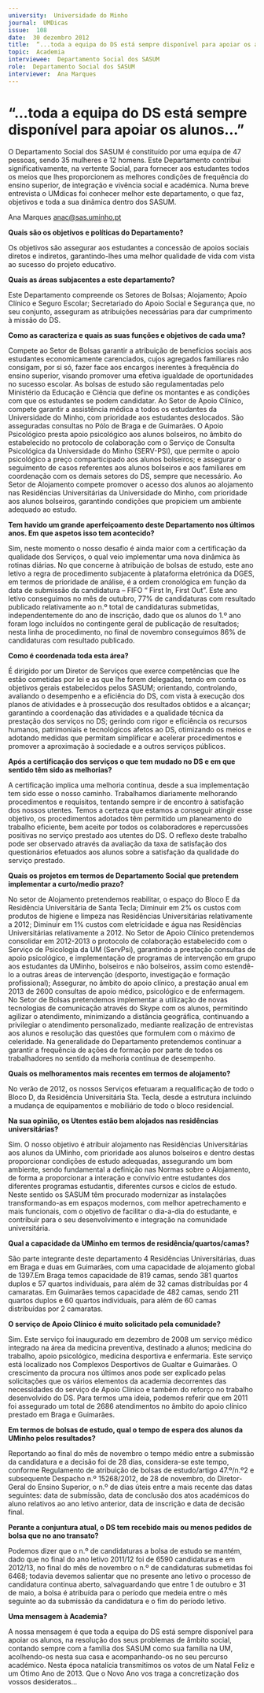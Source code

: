 ```yaml
---
university:  Universidade do Minho
journal:  UMDicas
issue:  108
date:  30 dezembro 2012
title:  “...toda a equipa do DS está sempre disponível para apoiar os alunos...”
topic:  Academia
interviewee:  Departamento Social dos SASUM
role:  Departamento Social dos SASUM
interviewer:  Ana Marques
---
```



# “...toda a equipa do DS está sempre disponível para apoiar os alunos...”

O Departamento Social dos SASUM é constituído por uma equipa de 47 pessoas, sendo 35 mulheres e 12 homens. Este Departamento contribui significativamente, na vertente Social, para fornecer aos estudantes todos os meios que lhes proporcionem as melhores condições de frequência do ensino superior, de integração e vivência social e académica. Numa breve entrevista o UMdicas foi conhecer melhor este departamento, o que faz, objetivos e toda a sua dinâmica dentro dos SASUM. 

Ana Marques
anac@sas.uminho.pt


**Quais são os objetivos e políticas do Departamento?**

Os objetivos são assegurar aos estudantes a concessão de apoios sociais diretos e indiretos, garantindo-lhes uma melhor qualidade de vida com vista ao sucesso do projeto educativo.


**Quais as áreas subjacentes a este departamento?**

Este Departamento compreende os Setores de Bolsas; Alojamento; Apoio Clínico e Seguro Escolar; Secretariado do Apoio Social e Segurança que, no seu conjunto, asseguram as atribuições necessárias para dar cumprimento à missão do DS.


**Como as caracteriza e quais as suas funções e objetivos de cada uma?**

Compete ao Setor de Bolsas garantir a atribuição de benefícios sociais aos estudantes economicamente carenciados, cujos agregados familiares não consigam, por si só, fazer face aos encargos inerentes à frequência do ensino superior, visando promover uma efetiva igualdade de oportunidades no sucesso escolar. As bolsas de estudo são regulamentadas pelo Ministério da Educação e Ciência que define os montantes e as condições com que os estudantes se podem candidatar.
Ao Setor de Apoio Clínico, compete garantir a assistência médica a todos os estudantes da Universidade do Minho, com prioridade aos estudantes deslocados. São asseguradas consultas no Pólo de Braga e de Guimarães.
O Apoio Psicológico presta apoio psicológico aos alunos bolseiros, no âmbito do estabelecido no protocolo de colaboração com o Serviço de Consulta Psicológica da Universidade do Minho (SERV-PSI), que permite o apoio psicológico a preço comparticipado aos alunos bolseiros; e assegurar o seguimento de casos referentes aos alunos bolseiros e aos familiares em coordenação com os demais setores do DS, sempre que necessário.
Ao Setor de Alojamento compete promover o acesso dos alunos ao alojamento nas Residências Universitárias da Universidade do Minho, com prioridade aos alunos bolseiros, garantindo condições que propiciem um ambiente adequado ao estudo.


**Tem havido um grande aperfeiçoamento deste Departamento nos últimos anos. Em que aspetos isso tem acontecido?**

Sim, neste momento o nosso desafio é ainda maior com a certificação da qualidade dos Serviços, o qual veio implementar uma nova dinâmica às rotinas diárias.
No que concerne à atribuição de bolsas de estudo, este ano letivo a regra de procedimento subjacente à plataforma eletrónica da DGES, em termos de prioridade de análise, é a ordem cronológica em função da data de submissão da candidatura – FIFO “ First In, First Out”.
Este ano letivo conseguimos no mês de outubro, 77% de candidaturas com resultado publicado relativamente ao n.º total de candidaturas submetidas, independentemente do ano de inscrição, dado que os alunos do 1.º ano foram logo incluídos no contingente geral de publicação de resultados; nesta linha de procedimento, no final de novembro conseguimos 86% de candidaturas com resultado publicado.


**Como é coordenada toda esta área?**

É dirigido por um Diretor de Serviços que exerce competências que lhe estão cometidas por lei e as que lhe forem delegadas, tendo em conta os objetivos gerais estabelecidos pelos SASUM; orientando, controlando, avaliando o desempenho e a eficiência do DS, com vista à execução dos planos de atividades e à prossecução dos resultados obtidos e a alcançar; garantindo a coordenação das atividades e a qualidade técnica da prestação dos serviços no DS; gerindo com rigor e eficiência os recursos humanos, patrimoniais e tecnológicos afetos ao DS, otimizando os meios e adotando medidas que permitam simplificar e acelerar procedimentos e promover a aproximação à sociedade e a outros serviços públicos.


**Após a certificação dos serviços o que tem mudado no DS e em que sentido têm sido as melhorias?**

A certificação implica uma melhoria contínua, desde a sua implementação tem sido esse o nosso caminho. Trabalhamos diariamente melhorando procedimentos e requisitos, tentando sempre ir de encontro à satisfação dos nossos utentes.
Temos a certeza que estamos a conseguir atingir esse objetivo, os procedimentos adotados têm permitido um planeamento do trabalho eficiente, bem aceite por todos os colaboradores e repercussões positivas no serviço prestado aos utentes do DS.
O reflexo deste trabalho pode ser observado através da avaliação da taxa de satisfação dos questionários efetuados aos alunos sobre a satisfação da qualidade do serviço prestado.


**Quais os projetos em termos de Departamento Social que pretendem implementar a curto/medio prazo?**

No setor de Alojamento pretendemos reabilitar, o espaço do Bloco E da Residência Universitária de Santa Tecla; Diminuir em 2% os custos com produtos de higiene e limpeza nas Residências Universitárias relativamente a 2012; Diminuir em 1% custos com eletricidade e água nas Residências Universitárias relativamente a 2012.
No Setor de Apoio Clínico pretendemos consolidar em 2012-2013 o protocolo de colaboração estabelecido com o Serviço de Psicologia da UM (ServPsi), garantindo a prestação consultas de apoio psicológico, e implementação de programas de intervenção em grupo aos estudantes da UMinho, bolseiros e não bolseiros, assim como estendê-lo a outras áreas de intervenção (desporto, investigação e formação profissional); Assegurar, no âmbito do apoio clínico, a prestação anual em 2013 de 2600 consultas de apoio médico, psicológico e de enfermagem.
No Setor de Bolsas pretendemos implementar a utilização de novas tecnologias de comunicação através do Skype com os alunos, permitindo agilizar o atendimento, minimizando a distância geográfica, continuando a privilegiar o atendimento personalizado, mediante realização de entrevistas aos alunos e resolução das questões que formulem com o máximo de celeridade.
Na generalidade do Departamento pretendemos continuar a garantir a frequência de ações de formação por parte de todos os trabalhadores no sentido da melhoria contínua de desempenho.


**Quais os melhoramentos mais recentes em termos de alojamento?**

No verão de 2012, os nossos Serviços efetuaram a requalificação de todo o Bloco D, da Residência Universitária Sta. Tecla, desde a estrutura incluindo a mudança de equipamentos e mobiliário de todo o bloco residencial.


**Na sua opinião, os Utentes estão bem alojados nas residências universitárias?**

Sim. O nosso objetivo é atribuir alojamento nas Residências Universitárias aos alunos da UMinho, com prioridade aos alunos bolseiros e dentro destas proporcionar condições de estudo adequadas, assegurando um bom ambiente, sendo fundamental a definição nas Normas sobre o Alojamento, de forma a proporcionar a interação e convívio entre estudantes dos diferentes programas estudantis, diferentes cursos e ciclos de estudo. Neste sentido os SASUM têm procurado modernizar as instalações transformando-as em espaços modernos, com melhor apetrechamento e mais funcionais, com o objetivo de facilitar o dia-a-dia do estudante, e contribuir para o seu desenvolvimento e integração na comunidade universitária.


**Qual a capacidade da UMinho em termos de residência/quartos/camas?**

São parte integrante deste departamento 4 Residências Universitárias, duas em Braga e duas em Guimarães, com uma capacidade de alojamento global de 1397.Em Braga temos capacidade de 819 camas, sendo 381 quartos duplos e 57 quartos individuais, para além de 32 camas distribuídas por 4 camaratas. Em Guimarães temos capacidade de 482 camas, sendo 211 quartos duplos e 60 quartos individuais, para além de 60 camas distribuídas por 2 camaratas.


**O serviço de Apoio Clínico é muito solicitado pela comunidade?**

Sim. Este serviço foi inaugurado em dezembro de 2008 um serviço médico integrado na área da medicina preventiva, destinado a alunos; medicina do trabalho, apoio psicológico, medicina desportiva e enfermaria. Este serviço está localizado nos Complexos Desportivos de Gualtar e Guimarães.
O crescimento da procura nos últimos anos pode ser explicado pelas solicitações que os vários elementos da academia decorrentes das necessidades do serviço de Apoio Clínico e também do reforço no trabalho desenvolvido do DS. Para termos uma ideia, podemos referir que em 2011 foi assegurado um total de 2686 atendimentos no âmbito do apoio clínico prestado em Braga e Guimarães.


**Em termos de bolsas de estudo, qual o tempo de espera dos alunos da UMinho pelos resultados?**

Reportando ao final do mês de novembro o tempo médio entre a submissão da candidatura e a decisão foi de 28 dias, considera-se este tempo, conforme Regulamento de atribuição de bolsas de estudo/artigo 47.º/n.º2 e subsequente Despacho n.º 15268/2012, de 28 de novembro, do Diretor-Geral do Ensino Superior, o n.º de dias úteis entre a mais recente das datas seguintes: data de submissão, data de conclusão dos atos académicos do aluno relativos ao ano letivo anterior, data de inscrição e data de decisão final.


**Perante a conjuntura atual, o DS tem recebido mais ou menos pedidos de bolsa que no ano transato?**

Podemos dizer que o n.º de candidaturas a bolsa de estudo se mantém, dado que no final do ano letivo 2011/12 foi de 6590 candidaturas e em 2012/13, no final do mês de novembro o n.º de candidaturas submetidas foi 6468; todavia devemos salientar que no presente ano letivo o processo de candidatura continua aberto, salvaguardando que entre 1 de outubro e 31 de maio, a bolsa é atribuída para o período que medeia entre o mês seguinte ao da submissão da candidatura e o fim do período letivo.


**Uma mensagem à Academia?**

A nossa mensagem é que toda a equipa do DS está sempre disponível para apoiar os alunos, na resolução dos seus problemas de âmbito social, contando sempre com a família dos SASUM como sua família na UM, acolhendo-os nesta sua casa e acompanhando-os no seu percurso académico. Nesta época natalícia transmitimos os votos de um Natal Feliz e um Ótimo Ano de 2013. Que o Novo Ano vos traga a concretização dos vossos desideratos…

